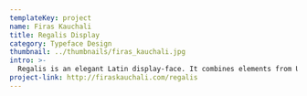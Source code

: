 ```yaml
---
templateKey: project
name: Firas Kauchali
title: Regalis Display
category: Typeface Design
thumbnail: ../thumbnails/firas_kauchali.jpg
intro: >-
  Regalis is an elegant Latin display-face. It combines elements from Uncial and Devanagari scripts to connote an Indian identity. It is a response to the aesthetically deficient and racially insensitive “ethnic type” commonly found on take-out containers.
project-link: http://firaskauchali.com/regalis
---
```

